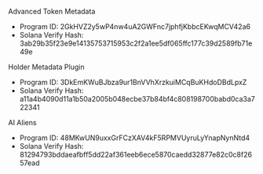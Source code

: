 Advanced Token Metadata

- Program ID: 2GkHVZ2y5wP4nw4uA2GWFnc7jphfjKbbcEKwqMCV42a6
- Solana Verify Hash: 3ab29b35f23e9e14135753715953c2f2a1ee5df065ffc177c39d2589fb71e49e

Holder Metadata Plugin

- Program ID: 3DkEmKWuBJbza9ur1BnVVhXrzkuiMCqBuKHdoDBdLpxZ
- Solana Verify Hash: a11a4b4090d11a1b50a2005b048ecbe37b84bf4c808198700babd0ca3a722341

AI Aliens

- Program ID: 48MKwUN9uxxGrFCzXAV4kF5RPMVUyruLyYnapNynNtd4
- Solana Verify Hash: 81294793bddaeafbff5dd22af361eeb6ece5870caedd32877e82c0c8f2657ead
